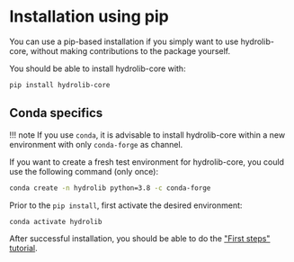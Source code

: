 # Installation using pip

You can use a pip-based installation if you simply
want to use hydrolib-core, without making contributions
to the package yourself.

You should be able to install hydrolib-core with:
``` bash
pip install hydrolib-core
```

## Conda specifics
!!! note
    If you use `conda`, it is advisable to install hydrolib-core
    within a new environment with only `conda-forge` as channel. 

If you want to create a fresh test environment for hydrolib-core, you could use the following command (only once):
``` bash
conda create -n hydrolib python=3.8 -c conda-forge
```
Prior to the `pip install`, first activate the desired environment:
``` bash
conda activate hydrolib
```

<!--- or if you prefer (especially on Windows)

``` bash
conda install hydrolib-core -c conda-forge
```

-->

After successful installation, you should be able to do the ["First steps" tutorial](../tutorials/steps.md). 